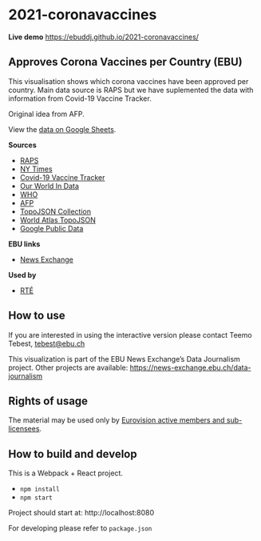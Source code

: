 # 2021-coronavaccines

**Live demo** https://ebuddj.github.io/2021-coronavaccines/

## Approves Corona Vaccines per Country (EBU)

This visualisation shows which corona vaccines have been approved per country. Main data source is RAPS but we have suplemented the data with information from Covid-19 Vaccine Tracker.

Original idea from AFP.

View the [data on Google Sheets](https://docs.google.com/spreadsheets/d/1ru-EVWqrcnLz2ow2LlG4H5jmFWX31yiraBVhA_iUSf4/edit#gid=0). 

**Sources**
* [RAPS](https://www.raps.org/news-and-articles/news-articles/2020/3/covid-19-vaccine-tracker)
* [NY Times](https://www.nytimes.com/interactive/2021/world/covid-vaccinations-tracker.html)
* [Covid-19 Vaccine Tracker](https://covid19.trackvaccines.org/vaccines/)
* [Our World In Data](https://ourworldindata.org/covid-vaccinations)
* [WHO](https://extranet.who.int/pqweb/sites/default/files/documents/Status_COVID_VAX_16Feb2021.pdf)
* [AFP](https://twitter.com/AFP/status/1363684682550808576)
* [TopoJSON Collection](https://bl.ocks.org/FrissAnalytics/a5b18dc15b73f34f92c7448cbb62c38e)
* [World Atlas TopoJSON](https://github.com/topojson/world-atlas)
* [Google Public Data](https://developers.google.com/public-data/docs/canonical/countries_csv)

**EBU links**
* [News Exchange](https://news-exchange.ebu.ch/item_detail/69eb029fd2ea54386086c51dbd332358/2021_21009007)

**Used by**
* [RTÉ](https://www.rte.ie/news/2021/0228/1199594-covid19-vaccines-global/)

## How to use

If you are interested in using the interactive version please contact Teemo Tebest, tebest@ebu.ch

This visualization is part of the EBU News Exchange’s Data Journalism project. Other projects are available: https://news-exchange.ebu.ch/data-journalism

## Rights of usage

The material may be used only by [Eurovision active members and sub-licensees](https://www.ebu.ch/eurovision-news/members-and-sublicensees).

## How to build and develop

This is a Webpack + React project.

* `npm install`
* `npm start`

Project should start at: http://localhost:8080

For developing please refer to `package.json`